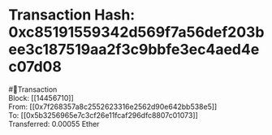 
Transaction Hash: 0xc85191559342d569f7a56def203bee3c187519aa2f3c9bbfe3ec4aed4ec07d08
====================================================================================
  
#💸Transaction  
Block: [[14456710]]  
From: [[0x7f268357a8c2552623316e2562d90e642bb538e5]]  
To: [[0x5b3256965e7c3cf26e11fcaf296dfc8807c01073]]  
Transferred: 0.00055 Ether